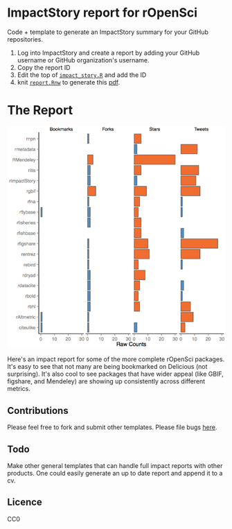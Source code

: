 
# ImpactStory report for rOpenSci

Code + template to generate an ImpactStory summary for your GitHub repositories. 

1. Log into ImpactStory and create a report by adding your GitHub username or GitHub organization's username. 
2. Copy the report ID
3. Edit the top of [`impact_story.R`](https://github.com/ropensci/ImpactReport/blob/master/impact_report.R) and add the ID
4. knit [`report.Rnw`](https://github.com/ropensci/ImpactReport/blob/master/report.Rnw) to generate this [pdf](https://github.com/ropensci/ImpactReport/blob/master/report.pdf?raw=true).

# The Report
![A sample ImpactStory report](impactreport.png)

Here's an impact report for some of the more complete rOpenSci packages. It's easy to see that not many are being bookmarked on Delicious (not surprising). It's also cool to see packages that have wider appeal (like GBIF, figshare, and Mendeley) are showing up consistently across different metrics.

## Contributions
Please feel free to fork and submit other templates. Please file bugs [here](https://github.com/ropensci/ImpactReport/issues/new).

## Todo
Make other general templates that can handle full impact reports with other products. One could easily generate an up to date report and append it to a cv.

## Licence
CC0

